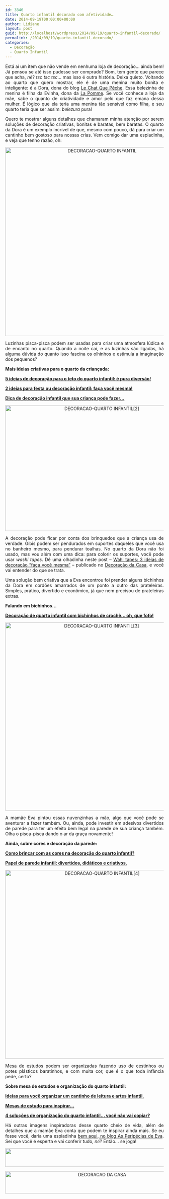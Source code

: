 ```yaml
---
id: 3346
title: Quarto infantil decorado com afetividade…
date: 2014-09-19T00:00:00+00:00
author: Lidiane
layout: post
guid: http://localhost/wordpress/2014/09/19/quarto-infantil-decorado/
permalink: /2014/09/19/quarto-infantil-decorado/
categories:
  - Decoração
  - Quarto Infantil
---
```

<p align="justify">
  Está aí um item que não vende em nenhuma loja de decoração… ainda bem! Já pensou se até isso pudesse ser comprado? Bom, tem gente que parece que acha, <em>né</em>? <em>tsc tsc tsc</em>… mas isso é outra história. Deixa quieto. Voltando ao quarto que quero mostrar, ele é de uma menina muito bonita e inteligente: é a Dora, dona do blog <a href="http://lechatquepeche.blogspot.com.br/" target="_blank">Le Chat Que Pêche</a>. Essa belezinha de menina é filha da Evinha, dona da <a href="http://www.lojalapomme.com.br/" target="_blank">La Pomme</a>. Se você conhece a loja da mãe, sabe o quanto de criatividade e amor pelo que faz emana dessa mulher. É lógico que ela teria uma menina tão sensível como filha, e seu quarto teria que ser assim: <em>belezura</em> pura!
</p>

<p align="justify">
  Quero te mostrar alguns detalhes que chamaram minha atenção por serem soluções de decoração criativas, bonitas e baratas, bem baratas. O quarto da Dora é um exemplo incrível de que, mesmo com pouco, dá para criar um cantinho bem gostoso para nossas crias. Vem comigo dar uma espiadinha, e veja que tenho razão, oh:
</p>

<p align="center">
  <a href="http://www.trololodemulher.com.br/blog/wp-content/uploads/2014/09/DECORACAO-QUARTO-INFANTIL.jpg"><img class="alignnone size-full wp-image-10416" src="http://www.trololodemulher.com.br/blog/wp-content/uploads/2014/09/DECORACAO-QUARTO-INFANTIL.jpg" alt="DECORACAO-QUARTO INFANTIL" width="600" height="600" /></a>
</p>

<p align="justify">
  Luzinhas pisca-pisca podem ser usadas para criar uma atmosfera lúdica e de encanto no quarto. Quando a noite cai, e as luzinhas são ligadas, há alguma dúvida do quanto isso fascina os olhinhos e estimula a imaginação dos pequenos?
</p>

<p align="justify">
  <strong>Mais ideias criativas para o quarto da criançada:</strong>
</p>

<p align="justify">
  <a href="http://www.decoracaodacasa.com/decoracao-teto-quarto-infantil/" target="_blank"><strong>5 ideias de decoração para o teto do quarto infantil: é pura diversão!</strong></a>
</p>

<p align="justify">
  <a href="http://www.decoracaodacasa.com/festa-decoracao-infantil/" target="_blank"><strong>2 ideias para festa ou decoração infantil: faça você mesma!</strong></a>
</p>

<p align="justify">
  <a href="http://www.trololodemulher.com.br/2013/05/29/decoracao-quarto-infantil-2/" target="_blank"><strong>Dica de decoração infantil que sua criança pode fazer…</strong></a>
</p>

<p align="center">
  <a href="http://www.trololodemulher.com.br/blog/wp-content/uploads/2014/09/DECORACAO-QUARTO-INFANTIL2.png"><img class="alignnone size-full wp-image-10417" src="http://www.trololodemulher.com.br/blog/wp-content/uploads/2014/09/DECORACAO-QUARTO-INFANTIL2.png" alt="DECORACAO-QUARTO INFANTIL[2]" width="598" height="400" /></a>
</p>

<p align="justify">
  A decoração pode ficar por conta dos brinquedos que a criança usa de verdade. Gibis podem ser pendurados em suportes daqueles que você usa no banheiro mesmo, para pendurar toalhas. No quarto da Dora não foi usado, mas vou além com uma dica: para colorir os suportes, você pode usar <em>washi tapes</em>. Dê uma olhadinha neste post – <a href="http://www.decoracaodacasa.com/washi-tapes-decoracao/" target="_blank">Wahi tapes: 3 ideias de decoração “faça você mesma”</a> – publicado no <a href="http://www.decoracaodacasa.com/" target="_blank">Decoração da Casa</a>, e você vai entender do que se trata.
</p>

<p align="justify">
  Uma solução bem criativa que a Eva encontrou foi prender alguns bichinhos da Dora em cordões amarrados de um ponto a outro das prateleiras. Simples, prático, divertido e econômico, já que nem precisou de prateleiras extras.
</p>

<p align="justify">
  <strong>Falando em bichinhos…</strong>
</p>

<p align="justify">
  <a href="http://www.trololodemulher.com.br/2012/02/15/quarto-infantil-croche/" target="_blank"><strong>Decoração de quarto infantil com bichinhos de crochê… oh, que fofo!</strong></a>
</p>

<p align="center">
  <a href="http://www.trololodemulher.com.br/blog/wp-content/uploads/2014/09/DECORACAO-QUARTO-INFANTIL3.png"><img class="alignnone size-full wp-image-10419" src="http://www.trololodemulher.com.br/blog/wp-content/uploads/2014/09/DECORACAO-QUARTO-INFANTIL3.png" alt="DECORACAO-QUARTO INFANTIL[3]" width="597" height="598" /></a>
</p>

<p align="justify">
  A mamãe Eva pintou essas nuvenzinhas a mão, algo que você pode se aventurar a fazer também. Ou, ainda, pode investir em adesivos divertidos de parede para ter um efeito bem legal na parede de sua criança também. Olha o pisca-pisca dando o ar da graça novamente!
</p>

<p align="justify">
  <strong>Ainda, sobre cores e decoração da parede:</strong>
</p>

<p align="justify">
  <a href="http://www.decoracaodacasa.com/decoracao-quarto-infantil-3/" target="_blank"><strong>Como brincar com as cores na decoração do quarto infantil?</strong></a>
</p>

<p align="justify">
  <a href="http://www.decoracaodacasa.com/papel-parede-infantil/" target="_blank"><strong>Papel de parede infantil: divertidos, didáticos e criativos.</strong></a>
</p>

<p align="center">
  <a href="http://www.trololodemulher.com.br/blog/wp-content/uploads/2014/09/DECORACAO-QUARTO-INFANTIL4.jpg"><img class="alignnone size-full wp-image-10420" src="http://www.trololodemulher.com.br/blog/wp-content/uploads/2014/09/DECORACAO-QUARTO-INFANTIL4.jpg" alt="DECORACAO-QUARTO INFANTIL[4]" width="600" height="600" /></a>
</p>

<p align="justify">
  Mesa de estudos podem ser organizadas fazendo uso de cestinhos ou potes plásticos baratinhos, e com muita cor, que é o que toda infância pede, certo?
</p>

<p align="justify">
  <strong>Sobre mesa de estudos e organização do quarto infantil:</strong>
</p>

<p align="justify">
  <a href="http://www.decoracaodacasa.com/organizar-casa-quarto-infantil/" target="_blank"><strong>Ideias para você organizar um cantinho de leitura e artes infantil.</strong></a>
</p>

<p align="justify">
  <a href="http://www.decoracaodacasa.com/mesa-de-estudo/" target="_blank"><strong>Mesas de estudo para inspirar…</strong></a>
</p>

<p align="justify">
  <a href="http://www.decoracaodacasa.com/organizacao-quarto-infantil-2/" target="_blank"><strong>4 soluções de organização do quarto infantil… você não vai copiar?</strong></a>
</p>

<p align="justify">
  Há outras imagens inspiradoras desse quarto cheio de vida, além de detalhes que a mamãe Eva conta que podem te inspirar ainda mais. Se eu fosse você, daria uma espiadinha <a href="http://asperipeciasdeeva.com.br/2014/09/2862/" target="_blank">bem aqui, no blog As Peripécias de Eva</a>. Sei que você é esperta e vai conferir tudo, <em>né</em>? Então… se joga!
</p>

<p align="center">
  <a href="http://feedburner.google.com/fb/a/mailverify?uri=blogbichafemea&loc=pt_BR" target="_blank"><img class="alignnone size-full wp-image-8451" title="Assine o Bicha Fêmea grátis!" src="http://www.trololodemulher.com.br/blog/wp-content/uploads/2012/01/rodapé.png" alt="" width="600" height="59" /></a>
</p>

<p align="center">
  <a href="http://www.decoracaodacasa.com/" target="_blank"><img class="alignnone size-full wp-image-10262" src="http://www.trololodemulher.com.br/blog/wp-content/uploads/2014/07/DECORACAO-DA-CASA.png" alt="DECORACAO DA CASA" width="600" height="71" /></a>
</p>

&nbsp;

<p align="justify">
